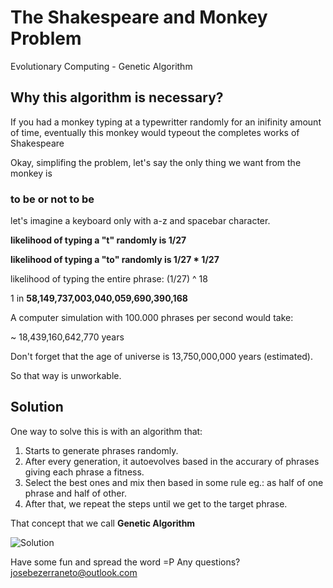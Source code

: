 # The Shakespeare and Monkey Problem
Evolutionary Computing - Genetic Algorithm

## Why this algorithm is necessary?

If you had a monkey typing at a typewritter randomly for an inifinity amount of time, eventually this monkey would typeout the completes works of Shakespeare

Okay, simplifing the problem, let's say the only thing we want from the monkey is  

### **to be or not to be**

let's imagine a keyboard only with a-z and spacebar character.

**likelihood of typing a "t" randomly is 1/27**

**likelihood of typing a "to" randomly is 1/27 * 1/27**

likelihood of typing the entire phrase: (1/27) ^ 18

1 in
**58,149,737,003,040,059,690,390,168**

A computer simulation with 100.000 phrases per second would take:

~ 18,439,160,642,770 years

Don't forget that the age of universe is 13,750,000,000 years (estimated).

So that way is unworkable.

## Solution

One way to solve this is with an algorithm that:
1. Starts to generate phrases randomly. 
2. After every generation, it autoevolves based in the accurary of phrases giving each phrase a fitness. 
3. Select the best ones and mix then based in some rule eg.: as half of one phrase and half of other. 
4. After that, we repeat the steps until we get to the target phrase.

That concept that we call **Genetic Algorithm**

![Solution](https://media.giphy.com/media/L07I25uEUqkTvVoBe7/giphy.gif)

Have some fun and spread the word =P
Any questions? josebezerraneto@outlook.com
